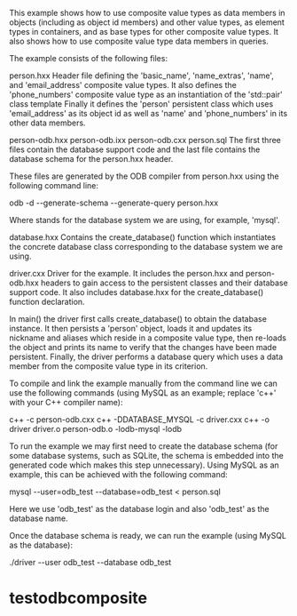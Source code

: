 This example shows how to use composite value types as data members in objects
(including as object id members) and other value types, as element types in
containers, and as base types for other composite value types. It also shows
how to use composite value type data members in queries.

The example consists of the following files:

person.hxx
  Header file defining the 'basic_name', 'name_extras', 'name', and
  'email_address' composite value types. It also defines the 'phone_numbers'
  composite value type as an instantiation of the 'std::pair' class template
  Finally it defines the 'person' persistent class which uses 'email_address'
  as its object id as well as 'name' and 'phone_numbers' in its other data
  members.

person-odb.hxx
person-odb.ixx
person-odb.cxx
person.sql
  The first three files contain the database support code and the last file
  contains the database schema for the person.hxx header.

  These files are generated by the ODB compiler from person.hxx using the
  following command line:

  odb -d <database> --generate-schema --generate-query person.hxx

  Where <database> stands for the database system we are using, for example,
  'mysql'.

database.hxx
  Contains the create_database() function which instantiates the concrete
  database class corresponding to the database system we are using.

driver.cxx
  Driver for the example. It includes the person.hxx and person-odb.hxx
  headers to gain access to the persistent classes and their database support
  code. It also includes database.hxx for the create_database() function
  declaration.

  In main() the driver first calls create_database() to obtain the database
  instance. It then persists a 'person' object, loads it and updates its
  nickname and aliases which reside in a composite value type, then re-loads
  the object and prints its name to verify that the changes have been made
  persistent. Finally, the driver performs a database query which uses a
  data member from the composite value type in its criterion.

To compile and link the example manually from the command line we can use
the following commands (using  MySQL as an example; replace 'c++' with your
C++ compiler name):

c++ -c person-odb.cxx
c++ -DDATABASE_MYSQL -c driver.cxx
c++ -o driver driver.o person-odb.o -lodb-mysql -lodb

To run the example we may first need to create the database schema (for some
database systems, such as SQLite, the schema is embedded into the generated
code which makes this step unnecessary). Using MySQL as an example, this
can be achieved with the following command:

mysql --user=odb_test --database=odb_test < person.sql

Here we use 'odb_test' as the database login and also 'odb_test' as the
database name.

Once the database schema is ready, we can run the example (using MySQL as
the database):

./driver --user odb_test --database odb_test
# testodbcomposite
